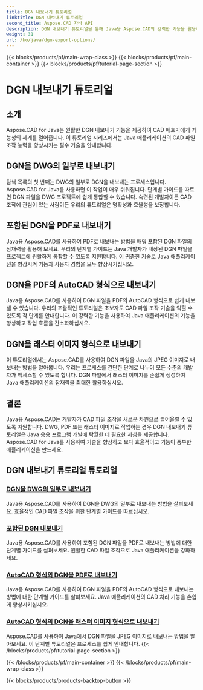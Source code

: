 ```yaml
---
title: DGN 내보내기 튜토리얼
linktitle: DGN 내보내기 튜토리얼
second_title: Aspose.CAD 자바 API
description: DGN 내보내기 튜토리얼을 통해 Java용 Aspose.CAD의 강력한 기능을 활용해 보세요. DWG의 일부로 DGN을 내보내는 것부터 래스터 이미지를 손쉽게 생성하는 것까지 효율적인 CAD 파일 조작 방법을 알아보세요.
weight: 31
url: /ko/java/dgn-export-options/
---
```


{{< blocks/products/pf/main-wrap-class >}}
{{< blocks/products/pf/main-container >}}
{{< blocks/products/pf/tutorial-page-section >}}

# DGN 내보내기 튜토리얼

## 소개

Aspose.CAD for Java는 원활한 DGN 내보내기 기능을 제공하여 CAD 애호가에게 가능성의 세계를 열어줍니다. 이 튜토리얼 시리즈에서는 Java 애플리케이션의 CAD 파일 조작 능력을 향상시키는 필수 기술을 안내합니다.

## DGN을 DWG의 일부로 내보내기

탐색 목록의 첫 번째는 DWG의 일부로 DGN을 내보내는 프로세스입니다. Aspose.CAD for Java를 사용하면 이 작업이 매우 쉬워집니다. 단계별 가이드를 따르면 DGN 파일을 DWG 프로젝트에 쉽게 통합할 수 있습니다. 숙련된 개발자이든 CAD 조작에 관심이 있는 사람이든 우리의 튜토리얼은 명확성과 효율성을 보장합니다.

## 포함된 DGN을 PDF로 내보내기

Java용 Aspose.CAD를 사용하여 PDF로 내보내는 방법을 배워 포함된 DGN 파일의 잠재력을 활용해 보세요. 우리의 단계별 가이드는 Java 개발자가 내장된 DGN 파일을 프로젝트에 원활하게 통합할 수 있도록 지원합니다. 이 귀중한 기술로 Java 애플리케이션을 향상시켜 기능과 사용자 경험을 모두 향상시키십시오.

## DGN을 PDF의 AutoCAD 형식으로 내보내기

Java용 Aspose.CAD를 사용하여 DGN 파일을 PDF의 AutoCAD 형식으로 쉽게 내보낼 수 있습니다. 우리의 포괄적인 튜토리얼은 초보자도 CAD 파일 조작 기술을 익힐 수 있도록 각 단계를 안내합니다. 이 강력한 기능을 사용하여 Java 애플리케이션의 기능을 향상하고 작업 흐름을 간소화하십시오.

## DGN을 래스터 이미지 형식으로 내보내기

이 튜토리얼에서는 Aspose.CAD를 사용하여 DGN 파일을 Java의 JPEG 이미지로 내보내는 방법을 알아봅니다. 우리는 프로세스를 간단한 단계로 나누어 모든 수준의 개발자가 액세스할 수 있도록 합니다. DGN 파일에서 래스터 이미지를 손쉽게 생성하여 Java 애플리케이션의 잠재력을 최대한 활용하십시오.

## 결론

Java용 Aspose.CAD는 개발자가 CAD 파일 조작을 새로운 차원으로 끌어올릴 수 있도록 지원합니다. DWG, PDF 또는 래스터 이미지로 작업하는 경우 DGN 내보내기 튜토리얼은 Java 응용 프로그램 개발에 탁월한 데 필요한 지침을 제공합니다. Aspose.CAD for Java를 사용하여 기술을 향상하고 보다 효율적이고 기능이 풍부한 애플리케이션을 만드세요.
## DGN 내보내기 튜토리얼 튜토리얼
### [DGN을 DWG의 일부로 내보내기](./export-dgn-as-part-of-dwg/)
Java용 Aspose.CAD를 사용하여 DGN을 DWG의 일부로 내보내는 방법을 살펴보세요. 효율적인 CAD 파일 조작을 위한 단계별 가이드를 따르십시오.
### [포함된 DGN 내보내기](./export-embedded-dgn/)
Java용 Aspose.CAD를 사용하여 포함된 DGN 파일을 PDF로 내보내는 방법에 대한 단계별 가이드를 살펴보세요. 원활한 CAD 파일 조작으로 Java 애플리케이션을 강화하세요.
### [AutoCAD 형식의 DGN을 PDF로 내보내기](./exporting-dgn-to-pdf/)
Java용 Aspose.CAD를 사용하여 DGN 파일을 PDF의 AutoCAD 형식으로 내보내는 방법에 대한 단계별 가이드를 살펴보세요. Java 애플리케이션의 CAD 처리 기능을 손쉽게 향상시키십시오.
### [AutoCAD 형식의 DGN을 래스터 이미지 형식으로 내보내기](./exporting-dgn-to-raster-image/)
Aspose.CAD를 사용하여 Java에서 DGN 파일을 JPEG 이미지로 내보내는 방법을 알아보세요. 이 단계별 튜토리얼은 프로세스를 쉽게 안내합니다.
{{< /blocks/products/pf/tutorial-page-section >}}

{{< /blocks/products/pf/main-container >}}
{{< /blocks/products/pf/main-wrap-class >}}

{{< blocks/products/products-backtop-button >}}
